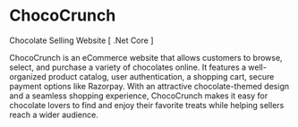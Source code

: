# ChocoCrunch
Chocolate Selling Website [ .Net Core ]

ChocoCrunch is an eCommerce website that allows customers to browse, select,
and purchase a variety of chocolates online. It features a well-organized product
catalog, user authentication, a shopping cart, secure payment options like
Razorpay. With an attractive chocolate-themed design and a seamless shopping
experience, ChocoCrunch makes it easy for chocolate lovers to find and enjoy
their favorite treats while helping sellers reach a wider audience.
